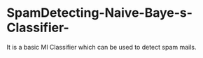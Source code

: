 # SpamDetecting-Naive-Baye-s-Classifier-
It is a basic Ml Classifier which can be used to detect spam mails.
